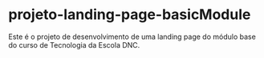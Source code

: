 # projeto-landing-page-basicModule
Este é o projeto de desenvolvimento de uma landing page do módulo base do curso de Tecnologia da Escola DNC.
